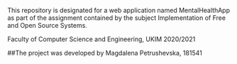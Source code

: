 This repository is designated for a web application named MentalHealthApp as part of the assignment contained by the subject Implementation of Free and Open Source Systems.

Faculty of Computer Science and Engineering, UKIM 2020/2021

##The project was developed by Magdalena Petrushevska, 181541